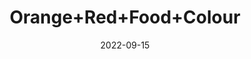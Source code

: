 ---
title: 'Orange+Red+Food+Colour'
date: '2022-09-15' 
metatag: '' 
inventory: '0' 
draft: false 
# meta description 
shortDescripton: ''
description: 'Food+Colour'
longdescription: ''
featured: True
# product Price
price: '40.0'
# Product Short Description
shortDescription: ''
productID: '55CC9B8C-6525-ED11-9968-005056B3A416'
type: 'products'
category: 'Food+Colour' 
thumnailproduct: 'https://aminsaddiquidawakhana.eralive.net/images/products/55CC9B8C-6525-ED11-9968-005056B3A4161.png' 
images:
  - image: 'images/products/55CC9B8C-6525-ED11-9968-005056B3A4161.png'  
Variants:
---